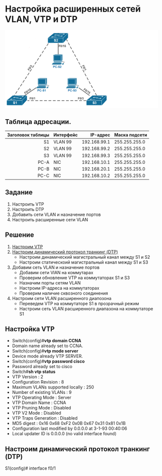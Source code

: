# Настройка расширенных сетей VLAN, VTP и DTP
![](Image1.png)

## 	Таблица адресации.



| Заголовок таблицы    | Интерфейс      | IP-адрес                 | Маска подсети       | 
|---------------------:|:---------------|-------------------------:|:--------------------|
| S1                   | VLAN 99        | 192.168.99.1             | 255.255.255.0       | 
| S2                   | VLAN 99        | 192.168.99.2             | 255.255.255.0       | 
| S3                   | VLAN 99        | 192.168.99.3             | 255.255.255.0       | 
| PC-A                 | NIC            | 192.168.10.1             | 255.255.255.0       | 
| PC-B                 | NIC            | 192.168.20.1             | 255.255.255.0       | 
| PC-C                 | NIC            | 192.168.10.2             | 255.255.255.0       | 

## Задание 
1. Настроить VTP
2. Настроить DTP
3. Добавить сети VLAN и назначение портов
4. Настроить расширенные сети VLAN

## Решение 
1. [Настроим VTP](#VTP)
2. [Настроим динамический протокол транкинг (DTP)](#DTP)
   * Настроим динамический магистральный канал между S1 и S2
   * Настроим статическоий магистральный канал между S1 и S3
3. Добавим сеть VLAN и назначение портов
   * Добавим сети VlAN на коммутарах
   * Проверим обновление VTP на коммутаторах S1 и S3
   * Назначим порты сетям VLAN
   * Настроим IP-адреса на коммутаторах 
   * Проверим наличие сквозного соединения
4. Настроим сети VLAN расширенного диапозона
   * Переведем VTP на коммутаторе S1 в прозрачный режим
   * Настроим сеть VLAN расширенного диапазона на коммутаторе S1


## Настройка VTP <a name="VTP"></a>
* Switch(config)#**vtp domain CCNA**
* Domain name already set to CCNA.
* Switch(config)#**vtp mode server**
* Device mode already VTP SERVER.
* Switch(config)#**vtp password cisco**
* Password already set to cisco
* Switch#**sh vtp status**
* VTP Version                     : 2
* Configuration Revision          : 8
* Maximum VLANs supported locally : 250
* Number of existing VLANs        : 9
* VTP Operating Mode              : Server
* VTP Domain Name                 : CCNA
* VTP Pruning Mode                : Disabled
* VTP V2 Mode                     : Disabled
* VTP Traps Generation            : Disabled
* MD5 digest                      : 0x16 0x68 0xF2 0x0B 0x67 0x31 0x81 0x1B 
* Configuration last modified by 0.0.0.0 at 3-1-93 00:40:06
* Local updater ID is 0.0.0.0 (no valid interface found)

## Настроим динамический протокол транкинг (DTP)<a name="DTP"></a>
S1(config)# interface f0/1
